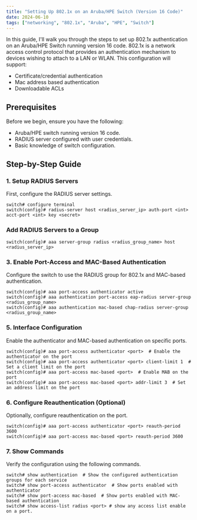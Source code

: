 ```yaml
---
title: "Setting Up 802.1x on an Aruba/HPE Switch (Version 16 Code)"
date: 2024-06-10
tags: ["networking", "802.1x", "Aruba", "HPE", "Switch"]
---
```


In this guide, I'll walk you through the steps to set up 802.1x authentication on an Aruba/HPE Switch running version 16 code. 802.1x is a network access control protocol that provides an authentication mechanism to devices wishing to attach to a LAN or WLAN.  This configuration will support:

- Certificate/credential authentication
- Mac address based authentication
- Downloadable ACLs

## Prerequisites

Before we begin, ensure you have the following:
- Aruba/HPE switch running version 16 code.
- RADIUS server configured with user credentials.
- Basic knowledge of switch configuration.

## Step-by-Step Guide

### 1. Setup RADIUS Servers

First, configure the RADIUS server settings.

```plaintext
switch# configure terminal
switch(config)# radius-server host <radius_server_ip> auth-port <int> acct-port <int> key <secret>
```

### Add RADIUS Servers to a Group

```plaintext
switch(config)# aaa server-group radius <radius_group_name> host <radius_server_ip>
```

### 3. Enable Port-Access and MAC-Based Authentication

Configure the switch to use the RADIUS group for 802.1x and MAC-based authentication.

```plaintext
switch(config)# aaa port-access authenticator active
switch(config)# aaa authentication port-access eap-radius server-group <radius_group_name>
switch(config)# aaa authentication mac-based chap-radius server-group <radius_group_name>
```

### 5. Interface Configuration

Enable the authenticator and MAC-based authentication on specific ports.

```plaintext
switch(config)# aaa port-access authenticator <port>  # Enable the authenticator on the port
switch(config)# aaa port-access authenticator <port> client-limit 1  # Set a client limit on the port
switch(config)# aaa port-access mac-based <port>  # Enable MAB on the port
switch(config)# aaa port-access mac-based <port> addr-limit 3  # Set an address limit on the port
```

### 6. Configure Reauthentication (Optional)

Optionally, configure reauthentication on the port.

```plaintext
switch(config)# aaa port-access authenticator <port> reauth-period 3600
switch(config)# aaa port-access mac-based <port> reauth-period 3600
```

### 7. Show Commands

Verify the configuration using the following commands.
```plaintext
switch# show authentication  # Show the configured authentication groups for each service
switch# show port-access authenticator  # Show ports enabled with authenticator
switch# show port-access mac-based  # Show ports enabled with MAC-based authentication
switch# show access-list radius <port> # show any access list enable on a port.
```
